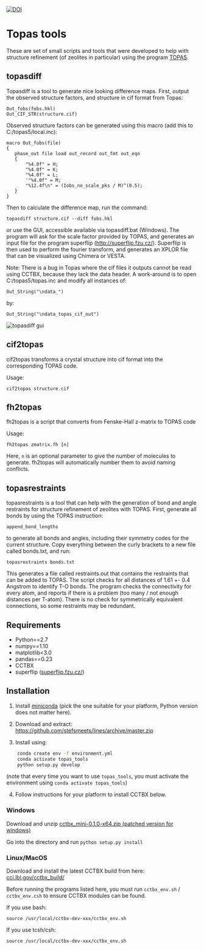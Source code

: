 [![DOI](https://zenodo.org/badge/DOI/10.5281/zenodo.4719228.svg)](https://doi.org/10.5281/zenodo.4719228)

# Topas tools

These are set of small scripts and tools that were developed to help with structure refinement (of zeolites in particular) using the program [TOPAS](http://topas-academic.net/).

## topasdiff

Topasdiff is a tool to generate nice looking difference maps. First, output the observed structure factors, and structure in cif format from Topas:

    Out_fobs(fobs.hkl)
    Out_CIF_STR(structure.cif)

Observed structure factors can be generated using this macro (add this to C:/topas5/local.inc):

    macro Out_fobs(file)
    {
       phase_out file load out_record out_fmt out_eqn
       {
           "%4.0f" = H;
           "%4.0f" = K;
           "%4.0f" = L;
           '"%4.0f" = M;
           "%12.4f\n" = (Iobs_no_scale_pks / M)^(0.5);
       }
    }

Then to calculate the difference map, run the command:

    topasdiff structure.cif --diff fobs.hkl

or use the GUI, accessible available via topasdiff.bat (Windows). The program will ask for the scale factor provided by TOPAS, and generates an input file for the program superflip (http://superflip.fzu.cz/). Superflip is then used to perform the fourier transform, and generates an XPLOR file that can be visualized using Chimera or VESTA.

Note: There is a bug in Topas where the cif files it outputs cannot be read using CCTBX, because they lack the data header. A work-around is to open C:/topas5/topas.inc and modify all instances of:

    Out_String("\ndata_")

by:
   
    Out_String("\ndata_topas_cif_out")

![topasdiff gui](https://cloud.githubusercontent.com/assets/873520/14959028/c68ba2e4-108d-11e6-9942-f8e6acc1559f.png)

## cif2topas

cif2topas transforms a crystal structure into cif format into the corresponding TOPAS code.

Usage:

    cif2topas structure.cif


## fh2topas

fh2topas is a script that converts from Fenske-Hall z-matrix to TOPAS code

Usage:

    fh2topas zmatrix.fh [n]

Here, `n` is an optional parameter to give the number of molecules to generate. fh2topas will automatically number them to avoid naming conflicts.


## topasrestraints

topasrestraints is a tool that can help with the generation of bond and angle restraints for structure refinement of zeolites with TOPAS. First, generate all bonds by using the TOPAS instruction:

    append_bond_lengths

to generate all bonds and angles, including their symmetry codes for the current structure. Copy everything between the curly brackets to a new file called bonds.txt, and run:

    topasrestraints bonds.txt

This generates a file called restraints.out that contains the restraints that can be added to TOPAS. The script checks for all distances of 1.61 +- 0.4 Angstrom to identify T-O bonds. The program checks the connectivity for every atom, and reports if there is a problem (too many / not enough distances per T-atom). There is no check for symmetrically equivalent connections, so some restraints may be redundant.


## Requirements

- Python==2.7
- numpy==1.10
- matplotlib<3.0
- pandas==0.23
- CCTBX
- superflip ([superflip.fzu.cz/](http://superflip.fzu.cz/))

## Installation

1. Install [miniconda](https://docs.conda.io/en/latest/miniconda.html) (pick the one suitable for your platform, Python version does not matter here).

2. Download and extract: https://github.com/stefsmeets/lines/archive/master.zip

3. Install using:
    
```bash
    conda create env -f environment.yml
    conda activate topas_tools
    python setup.py develop
```

(note that every time you want to use `topas_tools`, you must activate the environment using `conda activate topas_tools`)

4. Follow instructions for your platform to install CCTBX below.

### Windows

Download and unzip [cctbx_mini-0.1.0-x64.zip (patched version for windows)](https://github.com/stefsmeets/topas_tools/releases/download/v0.1.2/cctbx_mini-0.1.0-x64.zip)

Go into the directory and run `python setup.py install`

### Linux/MacOS

Download and install the latest CCTBX build from here: [cci.lbl.gov/cctbx_build/](http://cci.lbl.gov/cctbx_build/)

Before running the programs listed here, you must run `cctbx_env.sh` / `cctbx_env.csh` to ensure CCTBX modules can be found.

If you use bash:

    source /usr/local/cctbx-dev-xxx/cctbx_env.sh

If you use tcsh/csh:

    source /usr/local/cctbx-dev-xxx/cctbx_env.sh




